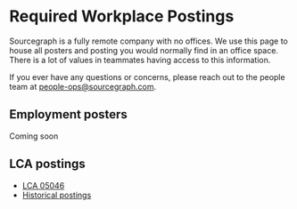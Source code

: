 # Required Workplace Postings

Sourcegraph is a fully remote company with no offices. We use this page to house all posters and posting you would normally find in an office space. There is a lot of values in teammates having access to this information.

If you ever have any questions or concerns, please reach out to the people team at [people-ops@sourcegraph.com](mailto:people-ops@sourcegraph.com).

## Employment posters

Coming soon

## LCA postings

- [LCA 05046](https://drive.google.com/drive/folders/1-w1AjWcbqO6qs_OHN7dHXuJhR7ME_OZR?usp=drive_link)
- [Historical postings](https://drive.google.com/drive/folders/1bkZW26OQ7Kv1G2JU8FKacF9KfGjmZdtA?usp=sharing)
